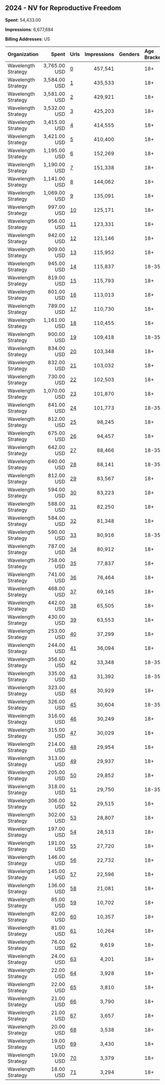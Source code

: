 ## 2024 - NV for Reproductive Freedom 
**Spent**: 54,433.00

**Impressions**: 6,677,684

**Billing Addresses**: US

|Organization|Spent|Urls|Impressions|Genders|Age Brackets|Country Codes|
|:---|---:|:---|---:|:---|:---|:---|
|Wavelength Strategy|3,765.00 USD|[0](https://www.snap.com/political-ads/asset/f69bbc149b4a026634523e3c8bb58724db9568897693e809f6138bec9fd72249?mediaType=jpeg)|457,541||18+|united states|
|Wavelength Strategy|3,584.00 USD|[1](https://www.snap.com/political-ads/asset/f794433fbcd65d2376a5ee893e78c8f717d63cc8d6c675d323eb904633d50232?mediaType=jpeg)|435,533||18+|united states|
|Wavelength Strategy|3,581.00 USD|[2](https://www.snap.com/political-ads/asset/6fe9809bc982aa4ff308311a0d59afe9351d5ddce7cbfcabc14ae9afca778976?mediaType=mp4)|429,921||18+|united states|
|Wavelength Strategy|3,532.00 USD|[3](https://www.snap.com/political-ads/asset/11fa97943acabb4b6ea19c2682c4309850675e317b97dd1773b7abca2c3cbb08?mediaType=mp4)|425,203||18+|united states|
|Wavelength Strategy|3,415.00 USD|[4](https://www.snap.com/political-ads/asset/0398dd9e5069e7e67d6f62fecc521fff60bfeb83d1950597182ff37b00bd89d1?mediaType=jpeg)|414,555||18+|united states|
|Wavelength Strategy|3,421.00 USD|[5](https://www.snap.com/political-ads/asset/4335cb93277a251b96f5f9c611ae68d7b6b01c5a9890197a8ff84ebf477e3a2e?mediaType=jpeg)|410,400||18+|united states|
|Wavelength Strategy|1,195.00 USD|[6](https://www.snap.com/political-ads/asset/4d8d79fe96834796f515dffe0038543d21581e1c67d33d57a74d51ce397be12b?mediaType=mp4)|152,269||18+|united states|
|Wavelength Strategy|1,190.00 USD|[7](https://www.snap.com/political-ads/asset/76efda9c540fc0aff838617a18409b346c6c5ad4f44a0746d3ab1dd9ad08b4dc?mediaType=mp4)|151,338||18+|united states|
|Wavelength Strategy|1,141.00 USD|[8](https://www.snap.com/political-ads/asset/11fa97943acabb4b6ea19c2682c4309850675e317b97dd1773b7abca2c3cbb08?mediaType=mp4)|144,062||18+|united states|
|Wavelength Strategy|1,069.00 USD|[9](https://www.snap.com/political-ads/asset/6fe9809bc982aa4ff308311a0d59afe9351d5ddce7cbfcabc14ae9afca778976?mediaType=mp4)|135,091||18+|united states|
|Wavelength Strategy|997.00 USD|[10](https://www.snap.com/political-ads/asset/4335cb93277a251b96f5f9c611ae68d7b6b01c5a9890197a8ff84ebf477e3a2e?mediaType=jpeg)|125,171||18+|united states|
|Wavelength Strategy|956.00 USD|[11](https://www.snap.com/political-ads/asset/11fa97943acabb4b6ea19c2682c4309850675e317b97dd1773b7abca2c3cbb08?mediaType=mp4)|123,331||18+|united states|
|Wavelength Strategy|942.00 USD|[12](https://www.snap.com/political-ads/asset/6fe9809bc982aa4ff308311a0d59afe9351d5ddce7cbfcabc14ae9afca778976?mediaType=mp4)|121,146||18+|united states|
|Wavelength Strategy|909.00 USD|[13](https://www.snap.com/political-ads/asset/4335cb93277a251b96f5f9c611ae68d7b6b01c5a9890197a8ff84ebf477e3a2e?mediaType=jpeg)|115,952||18+|united states|
|Wavelength Strategy|945.00 USD|[14](https://www.snap.com/political-ads/asset/11fa97943acabb4b6ea19c2682c4309850675e317b97dd1773b7abca2c3cbb08?mediaType=mp4)|115,837||18-35|united states|
|Wavelength Strategy|819.00 USD|[15](https://www.snap.com/political-ads/asset/76efda9c540fc0aff838617a18409b346c6c5ad4f44a0746d3ab1dd9ad08b4dc?mediaType=mp4)|115,793||18+|united states|
|Wavelength Strategy|801.00 USD|[16](https://www.snap.com/political-ads/asset/4d8d79fe96834796f515dffe0038543d21581e1c67d33d57a74d51ce397be12b?mediaType=mp4)|113,013||18+|united states|
|Wavelength Strategy|789.00 USD|[17](https://www.snap.com/political-ads/asset/11fa97943acabb4b6ea19c2682c4309850675e317b97dd1773b7abca2c3cbb08?mediaType=mp4)|110,730||18+|united states|
|Wavelength Strategy|1,161.00 USD|[18](https://www.snap.com/political-ads/asset/5e23c88f63e2c0d5a4596ada6fed368756c2d4743e25a947d9b7d0cf3b85b640?mediaType=mp4)|110,455||18+|united states|
|Wavelength Strategy|900.00 USD|[19](https://www.snap.com/political-ads/asset/6fe9809bc982aa4ff308311a0d59afe9351d5ddce7cbfcabc14ae9afca778976?mediaType=mp4)|109,418||18-35|united states|
|Wavelength Strategy|834.00 USD|[20](https://www.snap.com/political-ads/asset/6fe9809bc982aa4ff308311a0d59afe9351d5ddce7cbfcabc14ae9afca778976?mediaType=mp4)|103,348||18+|united states|
|Wavelength Strategy|832.00 USD|[21](https://www.snap.com/political-ads/asset/11fa97943acabb4b6ea19c2682c4309850675e317b97dd1773b7abca2c3cbb08?mediaType=mp4)|103,032||18+|united states|
|Wavelength Strategy|730.00 USD|[22](https://www.snap.com/political-ads/asset/6fe9809bc982aa4ff308311a0d59afe9351d5ddce7cbfcabc14ae9afca778976?mediaType=mp4)|102,503||18+|united states|
|Wavelength Strategy|1,070.00 USD|[23](https://www.snap.com/political-ads/asset/451b12bd7ea356e9626430712963f238fd5a46fb623f2c7181942f7949760c7f?mediaType=mp4)|101,870||18+|united states|
|Wavelength Strategy|841.00 USD|[24](https://www.snap.com/political-ads/asset/4335cb93277a251b96f5f9c611ae68d7b6b01c5a9890197a8ff84ebf477e3a2e?mediaType=jpeg)|101,773||18-35|united states|
|Wavelength Strategy|812.00 USD|[25](https://www.snap.com/political-ads/asset/4335cb93277a251b96f5f9c611ae68d7b6b01c5a9890197a8ff84ebf477e3a2e?mediaType=jpeg)|98,245||18+|united states|
|Wavelength Strategy|675.00 USD|[26](https://www.snap.com/political-ads/asset/4335cb93277a251b96f5f9c611ae68d7b6b01c5a9890197a8ff84ebf477e3a2e?mediaType=jpeg)|94,457||18+|united states|
|Wavelength Strategy|642.00 USD|[27](https://www.snap.com/political-ads/asset/c6e1cd0d3fabe8d585b010e658fb54bfcd1b65f0508a56c51be2875fc7a28ff0?mediaType=mp4)|88,466||18-35|united states|
|Wavelength Strategy|640.00 USD|[28](https://www.snap.com/political-ads/asset/3d9496f4789e7f8ca5dfd8c6a981e98a8f1321308aa607b9e5c29be4f29ff377?mediaType=mp4)|88,141||18-35|united states|
|Wavelength Strategy|812.00 USD|[29](https://www.snap.com/political-ads/asset/c6e1cd0d3fabe8d585b010e658fb54bfcd1b65f0508a56c51be2875fc7a28ff0?mediaType=mp4)|83,567||18+|united states|
|Wavelength Strategy|594.00 USD|[30](https://www.snap.com/political-ads/asset/3d9496f4789e7f8ca5dfd8c6a981e98a8f1321308aa607b9e5c29be4f29ff377?mediaType=mp4)|83,223||18+|united states|
|Wavelength Strategy|588.00 USD|[31](https://www.snap.com/political-ads/asset/c6e1cd0d3fabe8d585b010e658fb54bfcd1b65f0508a56c51be2875fc7a28ff0?mediaType=mp4)|82,250||18+|united states|
|Wavelength Strategy|584.00 USD|[32](https://www.snap.com/political-ads/asset/2cd9df080864648c3c55627cbdb666ed87a8c8dd4a2fc4c63259af0f628c6353?mediaType=jpeg)|81,348||18+|united states|
|Wavelength Strategy|590.00 USD|[33](https://www.snap.com/political-ads/asset/2cd9df080864648c3c55627cbdb666ed87a8c8dd4a2fc4c63259af0f628c6353?mediaType=jpeg)|80,916||18-35|united states|
|Wavelength Strategy|787.00 USD|[34](https://www.snap.com/political-ads/asset/fcdd1edb4fde95206973465c36ed673bd9b1d8822a475e22b6c6dc1ccb0644d1?mediaType=mp4)|80,912||18+|united states|
|Wavelength Strategy|758.00 USD|[35](https://www.snap.com/political-ads/asset/2cd9df080864648c3c55627cbdb666ed87a8c8dd4a2fc4c63259af0f628c6353?mediaType=jpeg)|77,837||18+|united states|
|Wavelength Strategy|741.00 USD|[36](https://www.snap.com/political-ads/asset/3d9496f4789e7f8ca5dfd8c6a981e98a8f1321308aa607b9e5c29be4f29ff377?mediaType=mp4)|76,464||18+|united states|
|Wavelength Strategy|468.00 USD|[37](https://www.snap.com/political-ads/asset/c6e1cd0d3fabe8d585b010e658fb54bfcd1b65f0508a56c51be2875fc7a28ff0?mediaType=mp4)|69,145||18+|united states|
|Wavelength Strategy|442.00 USD|[38](https://www.snap.com/political-ads/asset/3d9496f4789e7f8ca5dfd8c6a981e98a8f1321308aa607b9e5c29be4f29ff377?mediaType=mp4)|65,505||18+|united states|
|Wavelength Strategy|430.00 USD|[39](https://www.snap.com/political-ads/asset/2cd9df080864648c3c55627cbdb666ed87a8c8dd4a2fc4c63259af0f628c6353?mediaType=jpeg)|63,553||18+|united states|
|Wavelength Strategy|253.00 USD|[40](https://www.snap.com/political-ads/asset/76efda9c540fc0aff838617a18409b346c6c5ad4f44a0746d3ab1dd9ad08b4dc?mediaType=mp4)|37,299||18+|united states|
|Wavelength Strategy|244.00 USD|[41](https://www.snap.com/political-ads/asset/4d8d79fe96834796f515dffe0038543d21581e1c67d33d57a74d51ce397be12b?mediaType=mp4)|36,094||18+|united states|
|Wavelength Strategy|356.00 USD|[42](https://www.snap.com/political-ads/asset/451b12bd7ea356e9626430712963f238fd5a46fb623f2c7181942f7949760c7f?mediaType=mp4)|33,348||18-35|united states|
|Wavelength Strategy|335.00 USD|[43](https://www.snap.com/political-ads/asset/2171089df88528f52818c1abe095166382d042fb209daa8c86e0b3a1e65676cc?mediaType=mp4)|31,392||18-35|united states|
|Wavelength Strategy|323.00 USD|[44](https://www.snap.com/political-ads/asset/451b12bd7ea356e9626430712963f238fd5a46fb623f2c7181942f7949760c7f?mediaType=mp4)|30,929||18+|united states|
|Wavelength Strategy|326.00 USD|[45](https://www.snap.com/political-ads/asset/9bca9f37a158a690c0ad415465f19b5904429b1e683db1c89f431e54fa9ac3e5?mediaType=mp4)|30,604||18-35|united states|
|Wavelength Strategy|316.00 USD|[46](https://www.snap.com/political-ads/asset/f713e18dffa55f467d7cd28e35d79e080825c5b88054bb1de3520c2134472308?mediaType=mp4)|30,249||18+|united states|
|Wavelength Strategy|315.00 USD|[47](https://www.snap.com/political-ads/asset/275aca2bcd35ebe7380d89ac761d2cce5205865289fbe36d711e064f16dccb3c?mediaType=mp4)|30,029||18+|united states|
|Wavelength Strategy|214.00 USD|[48](https://www.snap.com/political-ads/asset/fcdd1edb4fde95206973465c36ed673bd9b1d8822a475e22b6c6dc1ccb0644d1?mediaType=mp4)|29,954||18+|united states|
|Wavelength Strategy|313.00 USD|[49](https://www.snap.com/political-ads/asset/880cbd6d51a11bf23323d59800e4e65c6f3054b255f3811812e34ede8b37fb84?mediaType=jpeg)|29,937||18+|united states|
|Wavelength Strategy|205.00 USD|[50](https://www.snap.com/political-ads/asset/11fa97943acabb4b6ea19c2682c4309850675e317b97dd1773b7abca2c3cbb08?mediaType=mp4)|29,852||18+|united states|
|Wavelength Strategy|318.00 USD|[51](https://www.snap.com/political-ads/asset/5e23c88f63e2c0d5a4596ada6fed368756c2d4743e25a947d9b7d0cf3b85b640?mediaType=mp4)|29,750||18-35|united states|
|Wavelength Strategy|306.00 USD|[52](https://www.snap.com/political-ads/asset/5e23c88f63e2c0d5a4596ada6fed368756c2d4743e25a947d9b7d0cf3b85b640?mediaType=mp4)|29,515||18+|united states|
|Wavelength Strategy|302.00 USD|[53](https://www.snap.com/political-ads/asset/fcdd1edb4fde95206973465c36ed673bd9b1d8822a475e22b6c6dc1ccb0644d1?mediaType=mp4)|28,807||18+|united states|
|Wavelength Strategy|197.00 USD|[54](https://www.snap.com/political-ads/asset/6fe9809bc982aa4ff308311a0d59afe9351d5ddce7cbfcabc14ae9afca778976?mediaType=mp4)|28,513||18+|united states|
|Wavelength Strategy|191.00 USD|[55](https://www.snap.com/political-ads/asset/4335cb93277a251b96f5f9c611ae68d7b6b01c5a9890197a8ff84ebf477e3a2e?mediaType=jpeg)|27,720||18+|united states|
|Wavelength Strategy|146.00 USD|[56](https://www.snap.com/political-ads/asset/11fa97943acabb4b6ea19c2682c4309850675e317b97dd1773b7abca2c3cbb08?mediaType=mp4)|22,732||18+|united states|
|Wavelength Strategy|145.00 USD|[57](https://www.snap.com/political-ads/asset/6fe9809bc982aa4ff308311a0d59afe9351d5ddce7cbfcabc14ae9afca778976?mediaType=mp4)|22,596||18+|united states|
|Wavelength Strategy|136.00 USD|[58](https://www.snap.com/political-ads/asset/4335cb93277a251b96f5f9c611ae68d7b6b01c5a9890197a8ff84ebf477e3a2e?mediaType=jpeg)|21,081||18+|united states|
|Wavelength Strategy|85.00 USD|[59](https://www.snap.com/political-ads/asset/451b12bd7ea356e9626430712963f238fd5a46fb623f2c7181942f7949760c7f?mediaType=mp4)|10,702||18+|united states|
|Wavelength Strategy|82.00 USD|[60](https://www.snap.com/political-ads/asset/9bca9f37a158a690c0ad415465f19b5904429b1e683db1c89f431e54fa9ac3e5?mediaType=mp4)|10,357||18+|united states|
|Wavelength Strategy|81.00 USD|[61](https://www.snap.com/political-ads/asset/2171089df88528f52818c1abe095166382d042fb209daa8c86e0b3a1e65676cc?mediaType=mp4)|10,264||18+|united states|
|Wavelength Strategy|76.00 USD|[62](https://www.snap.com/political-ads/asset/5e23c88f63e2c0d5a4596ada6fed368756c2d4743e25a947d9b7d0cf3b85b640?mediaType=mp4)|9,619||18+|united states|
|Wavelength Strategy|24.00 USD|[63](https://www.snap.com/political-ads/asset/4d8d79fe96834796f515dffe0038543d21581e1c67d33d57a74d51ce397be12b?mediaType=mp4)|4,201||18+|united states|
|Wavelength Strategy|22.00 USD|[64](https://www.snap.com/political-ads/asset/9bca9f37a158a690c0ad415465f19b5904429b1e683db1c89f431e54fa9ac3e5?mediaType=mp4)|3,928||18+|united states|
|Wavelength Strategy|22.00 USD|[65](https://www.snap.com/political-ads/asset/2171089df88528f52818c1abe095166382d042fb209daa8c86e0b3a1e65676cc?mediaType=mp4)|3,810||18+|united states|
|Wavelength Strategy|21.00 USD|[66](https://www.snap.com/political-ads/asset/76efda9c540fc0aff838617a18409b346c6c5ad4f44a0746d3ab1dd9ad08b4dc?mediaType=mp4)|3,790||18+|united states|
|Wavelength Strategy|21.00 USD|[67](https://www.snap.com/political-ads/asset/5e23c88f63e2c0d5a4596ada6fed368756c2d4743e25a947d9b7d0cf3b85b640?mediaType=mp4)|3,657||18+|united states|
|Wavelength Strategy|20.00 USD|[68](https://www.snap.com/political-ads/asset/451b12bd7ea356e9626430712963f238fd5a46fb623f2c7181942f7949760c7f?mediaType=mp4)|3,538||18+|united states|
|Wavelength Strategy|19.00 USD|[69](https://www.snap.com/political-ads/asset/6fe9809bc982aa4ff308311a0d59afe9351d5ddce7cbfcabc14ae9afca778976?mediaType=mp4)|3,430||18+|united states|
|Wavelength Strategy|19.00 USD|[70](https://www.snap.com/political-ads/asset/11fa97943acabb4b6ea19c2682c4309850675e317b97dd1773b7abca2c3cbb08?mediaType=mp4)|3,379||18+|united states|
|Wavelength Strategy|18.00 USD|[71](https://www.snap.com/political-ads/asset/4335cb93277a251b96f5f9c611ae68d7b6b01c5a9890197a8ff84ebf477e3a2e?mediaType=jpeg)|3,294||18+|united states|
